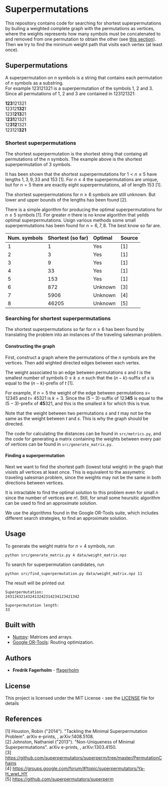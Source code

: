 
# Superpermutations
This repository contains code for searching for shortest superpermutations by builing a weighted complete graph with the permutations as vertices, where the weights represents how many symbols must be concatenated to and removed from one permutation to obtain the other (see 
[this section](#constructing-the-graph)). Then we try to find the minimum weight path that visits each vertex (at least once).

## Superpermutations
A superpermutation on $n$ symbols is a string that contains each permutation of $n$ symbols as a substring.   
For example 123121321 is a superpermutation of the symbols 1, 2 and 3. Since all permutations of 
1, 2 and 3  are contained in 123121321:

**123**121321  
12312**132**1  
1231**213**21  
1**231**21321  
12**312**1321  
123121**321**  

### Shortest superpermutations

The shortest superpermutation is the shortest string that containg all permutations of the $n$ symbols. The example above is the shortest superpermutation of $3$ symbols.  

It has been shown that the shortest superpermutations for $1 < n \leq 5$ have lengths $1, 3, 9, 33$ and $153$ [1]. For $n \leq 4$ the superpermutations are unique, but for $n = 5$ there are exactly  eight superpermutations, all of length $153$ [1].  

The shortest superpermutations for $n \geq 6$ symbols are still unknown. But lower and upper bounds of the lengths has been found [2].

There is a simple algorithm for producing the optimal superpermutations for $n \leq 5$ symbols [1]. For 
greater $n$ there is no know algorithm that yeilds optimal superpermutations. Usign various methods some small superpermutations has been found for $n = 6, 7, 8$. The
best know so far are. 

| Num. symbols  | Shortest (so far) | Optimal | Source |
| ------------- |:------------------|:--------|:-------|
| 1             | 1                 | Yes     | [1]    |
| 2             | 3                 | Yes     | [1]    |
| 3             | 9                 | Yes     | [1]    |
| 4             | 33                | Yes     | [1]    |
| 5             | 153               | Yes     | [1]    |
| 6             | 872               | Unknown | [3]    |
| 7             | 5906              | Unknown | [4]    |
| 8             | 46205             | Unknown | [5]    |


### Searching for shortest superpermutations
The shortest superpermutations so far for $n \geq 6$ has been found by translating the problem into an instances of the traveling salesman problem. 

#### Constructing the graph
First, construct a graph where the permutations of the $n$ symbols are the vertices. Then add wighted directed edges between each vertex.  

The weight associated to an edge between permutations $s$ and $t$ is the smallest number of symbols $0 \leq k \leq n$ such that the $(n − k)$-suffix of $s$ is equal
to the $(n − k)$-prefix of $t$ [1]. 

For example, if $n=5$ the weight of the edge between permutations $s =$ 12345 and $t=$ 45321 is $k = 3$. Since the $(5 - 3)$-suffix of 123**45** is equal to the $(5 - 3)$-prefix of **45**321, and this is the smallest $k$ for which this is true.

Note that the weight between two permutations $s$ and $t$ may not be the same as the weight between $t$ and $s$. This is why the graph should be directed.

The code for calculating the distances can be found in `src/metrics.py`, and the code for generating a matrix containing the weights between every pair of vertices can be found in `src/generate_matrix.py`.

#### Finding a superpermutation
Next we want to find the shortest path (lowest total weight) in the graph that visists all vertices at least once. This is equivalent to the assymetric traveling salesman problem, since the weights may not be the same in both directions between vertices.

It is intractable to find the optimal solution to this problem even for small $n$ since the number of vertices are $n!$. Still, for small some heursitic algorithm can be used to find an approximate solution.

We use the algorithms found in the Google OR-Tools suite, which includes different search strategies, to find an approximate solution. 

## Usage
To generate the weight matrix for $n = 4$ symbols, run 
```
python src/generate_matrix.py 4 data/weight_matrix.npz
```
To search for superpermutation candidates, run
```
python src/find_superpermutation.py data/weight_matrix.npz 11
```
The result will be printed out
```
Superpermutation:
243124321432413242314234123421342

Superpermutation length:
33
```

## Built with
* [Numpy](http://www.numpy.org/): Matrices and arrays.
* [Google OR-Tools](https://developers.google.com/optimization/): Routing optimization.

## Authors

* **Fredrik Fagerholm** - [ffagerholm](https://github.com/ffagerholm)

## License

This project is licensed under the MIT License - see the [LICENSE](LICENSE) file for details

## References

[1] Houston, Robin ("2014"). "Tackling the Minimal Superpermutation Problem". arXiv e-prints, , arXiv:1408.5108.  
[2] Johnston, Nathaniel ("2013"). "Non-Uniqueness of Minimal Superpermutations". arXiv e-prints, , arXiv:1303.4150.  
[3] https://github.com/superpermutators/superperm/tree/master/PermutationChains  
[4] https://groups.google.com/forum/#!topic/superpermutators/Ya-H_wwt_HY  
[5] https://github.com/superpermutators/superperm  